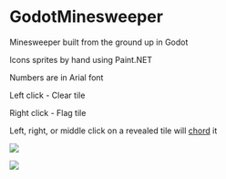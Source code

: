 # GodotMinesweeper
Minesweeper built from the ground up in Godot

Icons sprites by hand using Paint.NET

Numbers are in Arial font

Left click - Clear tile

Right click - Flag tile

Left, right, or middle click on a revealed tile will [chord](https://en.wikipedia.org/wiki/Chording#Minesweeper_tactic) it

![](https://i.imgur.com/0mmd5sZ.png)

![](https://i.imgur.com/v8kvCL4.png)
